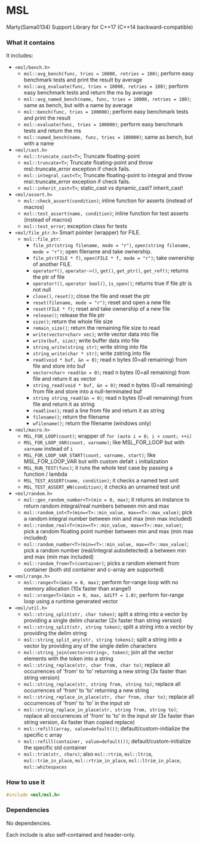 # MSL
Marty(Sama0134) Support Library for C++17 (C++14 backward-compatible)

### What it contains
It includes:
- `<msl/bench.h>`
	- `msl::avg_bench(func, tries = 10000, retries = 100)`; perform easy benchmark tests and print the result by average
	- `msl::avg_evaluate(func, tries = 10000, retries = 100)`; perform easy benchmark tests and return the ms by average
	- `msl::avg_named_bench(name, func, tries = 10000, retries = 100)`; same as bench, but with a name by average
	- `msl::bench(func, tries = 100000)`; perform easy benchmark tests and print the result
	- `msl::evaluate(func, tries = 100000)`; perform easy benchmark tests and return the ms
	- `msl::named_bench(name, func, tries = 100000)`; same as bench, but with a name
- `<msl/cast.h>`
	- `msl::truncate_cast<T>`; Truncate floating-point
	- `msl::truncate<T>`; Truncate floating-point and throw msl::truncate_error exception if check fails.
	- `msl::integral_cast<T>`; Truncate floating-point to integral and throw msl::truncate_error exception if check fails.
	- `msl::inherit_cast<T>`; static_cast vs dynamic_cast? inherit_cast!
- `<msl/assert.h>`
	- `msl::check_assert(condition)`; inline function for asserts (instead of macros)
	- `msl::test_assert(name, condition)`; inline function for test asserts (instead of macros)
	- `msl::test_error`; exception class for tests
- `<msl/file_ptr.h>` Smart pointer (wrapper) for FILE.
	- `msl::file_ptr`:
		- `file_ptr(string filename, mode = "r")`, `open(string filename, mode = "r")`; open filename and take ownership.
		- `file_ptr(FILE * f)`, `open(FILE * f, mode = "r")`; take ownership of another FILE.
		- `operator*()`, `operator->()`, `get()`, `get_ptr()`, `get_ref()`; returns the ptr of file
		- `operator!()`, `operator bool()`, `is_open()`; returns true if file ptr is not null
		- `close()`, `reset()`; close the file and reset the ptr
		- `reset(filename, mode = "r")`; reset and open a new file
		- `reset(FILE * f)`; reset and take ownership of a new file
		- `release()`; release the file ptr
		- `size()`; return the whole file size
		- `remain_size()`; return the remaining file size to read
		- `write(vector<char> vec)`; write vector data into file
		- `write(buf, size)`; write buffer data into file
		- `string_write(string str)`; write string into file
		- `string_write(char * str)`; write zstring into file
		- `read(void * buf, &n = 0)`; read n bytes (0=all remaining) from file and store into buf
		- `vector<char> read(&n = 0)`; read n bytes (0=all remaining) from file and return it as vector
		- `string_read(void * buf, &n = 0)`; read n bytes (0=all remaining) from file and store into a null-terminated buf
		- `string string_read(&n = 0)`; read n bytes (0=all remaining) from file and return it as string
		- `readline()`; read a line from file and return it as string
		- `filename()`; return the filename
		- `wfilename()`; return the filename (windows only)
- `<msl/macro.h>`
	- `MSL_FOR_LOOP(count)`; wrapper of `for (auto i = 0; i < count; ++i)`
	- `MSL_FOR_LOOP_VAR(count, varname)`; like MSL_FOR_LOOP but with `varname` instead of `i`
	- `MSL_FOR_LOOP_VAR_START(count, varname, start)`; like MSL_FOR_LOOP_VAR but with custom defalt `i` initialization
	- `MSL_RUN_TEST(func)`; it runs the whole test case by passing a function / lambda
	- `MSL_TEST_ASSERT(name, condition)`; it checks a named test unit
	- `MSL_TEST_ASSERT_WN(condition)`; it checks an unnamed test unit
- `<msl/random.h>`
	- `msl::gen_random_number<T>(min = 0, max)`; it returns an instance to return random integral/real numbers between min and max
	- `msl::random_int<T>(min=<T>::min_value, max=<T>::max_value)`; pick a random integral number between min and max (min max included)
	- `msl::random_real<T>(min=<T>::min_value, max=<T>::max_value)`; pick a random floating point number between min and max (min max included)
	- `msl::random_number<T>(min=<T>::min_value, max=<T>::max_value)`; pick a random number (real/integral autodetected) a between min and max (min max included)
	- `msl::random_from<T>(container)`; picks a random element from container (both std container and c-array are supported)
- `<msl/range.h>`
	- `msl::range<T>(&min = 0, max)`; perform for-range loop with no memory allocation (10x faster than xrange!)
	- `msl::xrange<T>(&min = 0, max, &diff = 1.0)`; perform for-range loop using a runtime generated vector
- `<msl/util.h>`
	- `msl::string_split(str, char token)`; split a string into a vector by providing a single delim character (2x faster than string version)
	- `msl::string_split(str, string token)`; split a string into a vector by providing the delim string
	- `msl::string_split_any(str, string tokens)`; split a string into a vector by providing any of the single delim characters
	- `msl::string_join(vector<string>, token)`; join all the vector elements with the token into a string
	- `msl::string_replace(str, char from, char to)`; replace all occurrences of 'from' to 'to' returning a new string (3x faster than string version)
	- `msl::string_replace(str, string from, string to)`; replace all occurrences of 'from' to 'to' returning a new string
	- `msl::string_replace_in_place(str, char from, char to)`; replace all occurrences of 'from' to 'to' in the input str
	- `msl::string_replace_in_place(str, string from, string to)`; replace all occurrences of 'from' to 'to' in the input str (3x faster than string version, 4x faster than copied replace)
	- `msl::refill(array, value=default())`; default/custom-initialize the specific c array
	- `msl::refill(container, value=default())`; default/custom-initialize the specific std container
	- `msl::trim(str, chars)`; also `msl::rtrim`, `msl::ltrim`, `msl::trim_in_place`, `msl::rtrim_in_place`, `msl::ltrim_in_place`, `msl::whitespaces`

### How to use it
```cpp
#include <msl/msl.h>
```

### Dependencies
No dependencies.

Each include is also self-contained and header-only.
